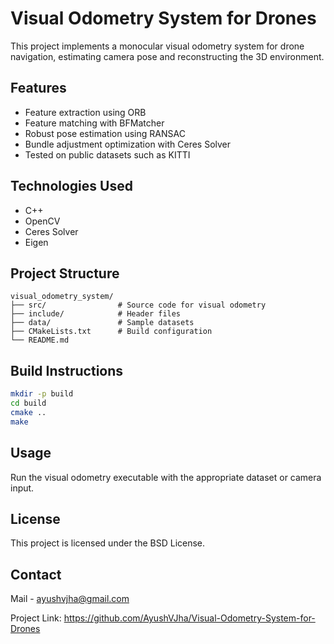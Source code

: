 # Visual Odometry System for Drones

This project implements a monocular visual odometry system for drone navigation, estimating camera pose and reconstructing the 3D environment.

## Features

- Feature extraction using ORB
- Feature matching with BFMatcher
- Robust pose estimation using RANSAC
- Bundle adjustment optimization with Ceres Solver
- Tested on public datasets such as KITTI

## Technologies Used

- C++
- OpenCV
- Ceres Solver
- Eigen

## Project Structure

```
visual_odometry_system/
├── src/                # Source code for visual odometry
├── include/            # Header files
├── data/               # Sample datasets
├── CMakeLists.txt      # Build configuration
└── README.md
```

## Build Instructions

```bash
mkdir -p build
cd build
cmake ..
make
```

## Usage

Run the visual odometry executable with the appropriate dataset or camera input.

## License

This project is licensed under the BSD License.

## Contact

Mail - ayushvjha@gmail.com

Project Link: https://github.com/AyushVJha/Visual-Odometry-System-for-Drones
